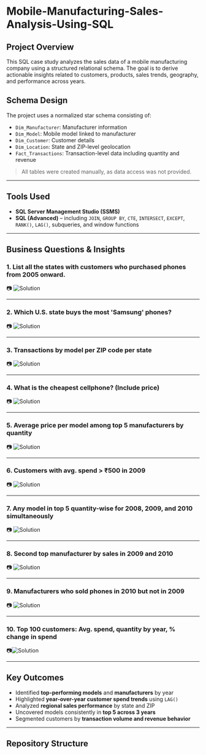 
# Mobile-Manufacturing-Sales-Analysis-Using-SQL


##  Project Overview
This SQL case study analyzes the sales data of a mobile manufacturing company using a structured relational schema. The goal is to derive actionable insights related to customers, products, sales trends, geography, and performance across years.

##  Schema Design
The project uses a normalized star schema consisting of:
- `Dim_Manufacturer`: Manufacturer information  
- `Dim_Model`: Mobile model linked to manufacturer  
- `Dim_Customer`: Customer details  
- `Dim_Location`: State and ZIP-level geolocation  
- `Fact_Transactions`: Transaction-level data including quantity and revenue

> All tables were created manually, as data access was not provided.

---

##  Tools Used
- **SQL Server Management Studio (SSMS)**  
- **SQL (Advanced)** – including `JOIN`, `GROUP BY`, `CTE`, `INTERSECT`, `EXCEPT`, `RANK()`, `LAG()`, subqueries, and window functions

---

## Business Questions & Insights

### 1.  List all the states with customers who purchased phones from 2005 onward.
📷 ![Solution](q1.png)



---

### 2.  Which U.S. state buys the most 'Samsung' phones?
📷 ![Solution](q2.png)


---

### 3.  Transactions by model per ZIP code per state
📷 ![Solution](q3.png)


---

### 4.  What is the cheapest cellphone? (Include price)
📷 ![Solution](q4.png)


---

### 5.  Average price per model among top 5 manufacturers by quantity
📷 ![Solution](q5.png)


---

### 6.  Customers with avg. spend > ₹500 in 2009
📷 ![Solution](q6.png)


---

### 7.  Any model in top 5 quantity-wise for **2008, 2009, and 2010** simultaneously
📷 ![Solution](q7.png)


---

### 8.  Second top manufacturer by sales in **2009 and 2010**
📷 ![Solution](q8.png)


---

### 9.  Manufacturers who sold phones in **2010 but not in 2009**
📷 ![Solution](q9.png)


---

### 10.  Top 100 customers: Avg. spend, quantity by year, % change in spend
📷![Solution](q10.png)


---

##  Key Outcomes
- Identified **top-performing models** and **manufacturers** by year  
- Highlighted **year-over-year customer spend trends** using `LAG()`  
- Analyzed **regional sales performance** by state and ZIP  
- Uncovered models consistently in **top 5 across 3 years**  
- Segmented customers by **transaction volume and revenue behavior**

---

##  Repository Structure
